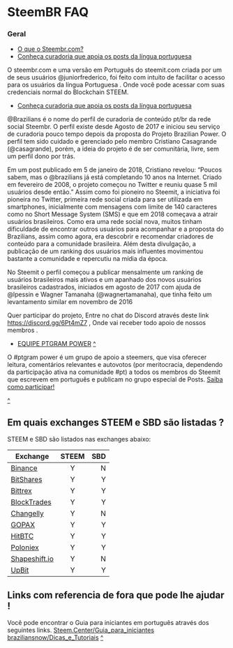 <span id="disable_router_nav_history_direction_check"></span>
# SteemBR FAQ


### <span id="Table_of_Contents">Geral</span>
- <a href="#What_is_Steemit_com">O que o  Steembr.com?</a>
- <a href="#How_does_Steemit_work"> Conheça curadoria que apoia os posts da língua portuguesa </a>

O steembr.com e uma versão em Português do steemit.com criada por um de seus usuários @juniorfrederico, foi feito com intuito de facilitar o acesso para os usuários da língua Portuguesa .
Onde você pode acessar com suas credenciais normal do Blockchain STEEM. 

- <a href="#How_does_Steemit_work"> Conheça curadoria que apoia os posts da língua portuguesa </a>

@Brazilians  é o nome do perfil de curadoria de conteúdo pt/br da rede social Steembr. O perfil existe desde Agosto de 2017 e iniciou seu serviço de curadoria pouco tempo depois da proposta do Projeto Brazilian Power. O perfil tem sido cuidado e gerenciado pelo membro Cristiano Casagrande (@casagrande), porém, a ideia do projeto é de ser comunitária, livre, sem um perfil dono por trás.

Em um post publicado em 5 de janeiro de 2018, Cristiano revelou: “Poucos sabem, mas o @brazilians já está completando 10 anos na Internet. Criado em fevereiro de 2008, o projeto começou no Twitter e reuniu quase 5 mil usuários desde então.” Assim como foi pioneiro no Steemit, a iniciativa foi pioneira no Twitter, primeira rede social criada para ser utilizada em smartphones, inicialmente com mensagens com limite de 140 caracteres como no Short Message System (SMS) e que em 2018 começava a atrair usuários brasileiros. Como era uma rede social nova, muitos tinham dificuldade de encontrar outros usuários para acompanhar e a proposta do Brazilians, assim como agora, era descobrir e recomendar criadores de conteúdo para a comunidade brasileira. Além desta divulgação, a publicação de um ranking dos usuários mais influentes movimentou bastante a comunidade e repercutiu na mídia da época.

No Steemit o perfil começou a publicar mensalmente um ranking de usuários brasileiros mais ativos e um apanhado dos novos usuários brasileiros cadastrados, iniciados em agosto de 2017 com ajuda de @lpessin e Wagner Tamanaha (@wagnertamanaha), que tinha feito um levantamento similar em novembro de 2016

Quer participar do projeto, Entre no chat do Discord através  deste link https://discord.gg/6Pt4mZ7 , Onde vai receber todo apoio de nossos membros .

- <a href="#How_does_Steemit_work"> EQUIPE PTGRAM POWER</a>
<a href="#Table_of_Contents">^</a>

O #ptgram power é um grupo de apoio a steemers, que visa oferecer leitura, comentários relevantes e autovotos (por meritocracia, dependendo da participação ativa na comunidade #pt) a todos os membros do Steemit que escrevem em português e publicam no grupo especial de Posts. <a href="https://ptgram.tk/participe/">Saiba como participar!</a>

<a href="#Table_of_Contents">^</a>
## <span id="Which_exchanges_are_STEEM_and_SBD_listed_on">Em quais exchanges STEEM e SBD são listadas ?</span>

STEEM e SBD são listados nas exchanges abaixo:

| Exchange        | STEEM           | SBD  |
| ------------- |:-------------:| -----:|
| [Binance](https://www.binance.com/?ref=25195156)      | Y | N |
| [BitShares](https://openledger.info/)      | Y      |   Y |
| [Bittrex](https://bittrex.com) | Y      |    Y |
| [BlockTrades](https://blocktrades.us) | Y      |    Y |
| [Changelly](https://changelly.com) | Y      |    N |
| [GOPAX](https://www.gopax.co.kr) | Y      |    Y |
| [HitBTC](https://hitbtc.com/) | Y      |    Y |
| [Poloniex](https://poloniex.com) | Y      |    Y |
| [Shapeshift.io](https://shapeshift.io) | Y      |    N |
| [UpBit](https://upbit.com/) | Y      |    Y |


## <span id="Table_of_Contents">Links com referencia de fora que pode lhe ajudar !</span>

Você pode encontrar o Guia para iniciantes em português através dos seguintes links.
<a href="https://www.steem.center/index.php?title=Guia_para_iniciantes">Steem.Center/Guia_para_iniciantes</a>
<a href="http://braziliansnow.tk/category/dicas-e-tutorias/">braziliansnow/Dicas_e_Tutoriais</a>
<a href="#Table_of_Contents">^</a>



